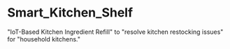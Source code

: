 # Smart_Kitchen_Shelf
"IoT-Based Kitchen Ingredient Refill" to "resolve kitchen restocking issues" for "household kitchens."
